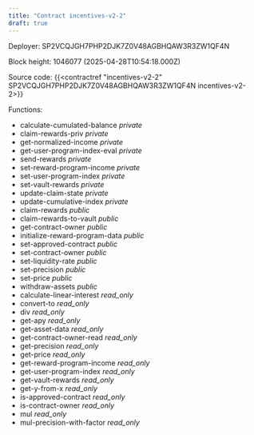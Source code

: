```yaml
---
title: "Contract incentives-v2-2"
draft: true
---
```

Deployer: SP2VCQJGH7PHP2DJK7Z0V48AGBHQAW3R3ZW1QF4N


 



Block height: 1046077 (2025-04-28T10:54:18.000Z)

Source code: {{<contractref "incentives-v2-2" SP2VCQJGH7PHP2DJK7Z0V48AGBHQAW3R3ZW1QF4N incentives-v2-2>}}

Functions:

* calculate-cumulated-balance _private_
* claim-rewards-priv _private_
* get-normalized-income _private_
* get-user-program-index-eval _private_
* send-rewards _private_
* set-reward-program-income _private_
* set-user-program-index _private_
* set-vault-rewards _private_
* update-claim-state _private_
* update-cumulative-index _private_
* claim-rewards _public_
* claim-rewards-to-vault _public_
* get-contract-owner _public_
* initialize-reward-program-data _public_
* set-approved-contract _public_
* set-contract-owner _public_
* set-liquidity-rate _public_
* set-precision _public_
* set-price _public_
* withdraw-assets _public_
* calculate-linear-interest _read_only_
* convert-to _read_only_
* div _read_only_
* get-apy _read_only_
* get-asset-data _read_only_
* get-contract-owner-read _read_only_
* get-precision _read_only_
* get-price _read_only_
* get-reward-program-income _read_only_
* get-user-program-index _read_only_
* get-vault-rewards _read_only_
* get-y-from-x _read_only_
* is-approved-contract _read_only_
* is-contract-owner _read_only_
* mul _read_only_
* mul-precision-with-factor _read_only_
